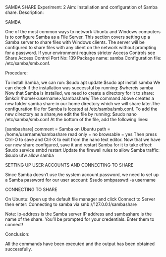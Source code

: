 SAMBA SHARE
Experiment: 2
Aim: Installation and configuration of Samba share.
Description:

SAMBA

One of the most common ways to network Ubuntu and Windows computers is to configure Samba as a File Server. This section covers setting up a Samba server to share files with Windows clients.
The server will be configured to share files with any client on the network without prompting for a password. If your environment requires stricter Access Controls see Share Access Control
Port No: 139
Package name: samba
Configuration file: /etc/samba/smb.conf.

Procedure:

To install Samba, we can run:
$sudo apt update
$sudo apt install samba
We can check if the installation was successful by running:
$whereis samba
Now that Samba is installed, we need to create a directory for it to share:
$mkdir /home/&lt;username&gt;/sambashare/
The command above creates a new folder samba share in our home directory which we will share later.The configuration file for Samba is located at
/etc/samba/smb.conf. To add the new directory as a share,we edit the file by running:
$sudo nano /etc/samba/smb.conf
At the bottom of the file, add the following lines:

[sambashare]
comment = Samba on Ubuntu
path = /home/username/sambashare read only = no
browsable = yes
Then press Ctrl-O to save and Ctrl-X to exit from the nano text editor.
Now that we have our new share configured, save it and restart Samba for it to take effect:
$sudo service smbd restart
Update the firewall rules to allow Samba traffic:
$sudo ufw allow samba

SETTING UP USER ACCOUNTS AND CONNECTING TO SHARE

Since Samba doesn’t use the system account password, we need to set up a Samba
password for our user account:
$sudo smbpasswd -a username

CONNECTING TO SHARE

On Ubuntu: Open up the default file manager and click Connect to Server then enter: Connecting to samba via smb://127.0.0.1/sambashare

Note: ip-address is the Samba server IP address and sambashare is the name of the
share. You’ll be prompted for your credentials. Enter them to connect!


Conclusion:

All the commands have been executed and the output has been obtained successfully.
